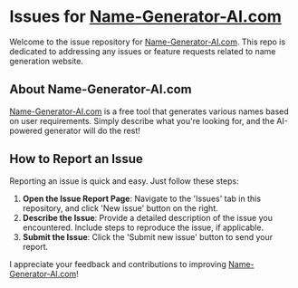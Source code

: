 # Issues for [Name-Generator-AI.com](https://name-generator-ai.com)

Welcome to the issue repository for [Name-Generator-AI.com](https://name-generator-ai.com). This repo is dedicated to addressing any issues or feature requests related to name generation website.

## About Name-Generator-AI.com

[Name-Generator-AI.com](https://name-generator-ai.com) is a free tool that generates various names based on user requirements. Simply describe what you're looking for, and the AI-powered generator will do the rest!

## How to Report an Issue

Reporting an issue is quick and easy. Just follow these steps:

1. **Open the Issue Report Page**: Navigate to the 'Issues' tab in this repository, and click 'New issue' button on the right.
2. **Describe the Issue**: Provide a detailed description of the issue you encountered. Include steps to reproduce the issue, if applicable.
3. **Submit the Issue**: Click the 'Submit new issue' button to send your report.

I appreciate your feedback and contributions to improving [Name-Generator-AI.com](https://name-generator-ai.com)!
